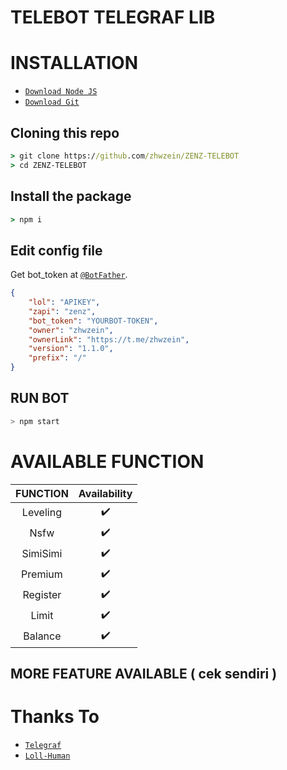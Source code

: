 # TELEBOT TELEGRAF LIB

# INSTALLATION
* [`Download Node JS`](https://nodejs.org/en/download/)
* [`Download Git`](https://git-scm.com/download/win)


## Cloning this repo
```cmd
> git clone https://github.com/zhwzein/ZENZ-TELEBOT
> cd ZENZ-TELEBOT
```

## Install the package
```cmd
> npm i
```

## Edit config file
Get bot_token at [`@BotFather`](http://t.me/BotFather).
```json
{
    "lol": "APIKEY",
    "zapi": "zenz",
    "bot_token": "YOURBOT-TOKEN",
    "owner": "zhwzein",
    "ownerLink": "https://t.me/zhwzein",
    "version": "1.1.0",
    "prefix": "/"
}
```
## RUN BOT
```bash
> npm start
```

# AVAILABLE FUNCTION

|      FUNCTION  | Availability |
| :-----------------: | :----------: |
| Leveling    |      ✔️      |
| Nsfw    |      ✔️      |
| SimiSimi    |      ✔️      |
| Premium    |      ✔️      |
| Register    |      ✔️      |
| Limit    |      ✔️      |
| Balance    |      ✔️      |

## MORE FEATURE AVAILABLE ( cek sendiri )

# Thanks To
* [`Telegraf`](https://github.com/telegraf/telegraf)
* [`Loll-Human`](https://github.com/LoL-Human)
